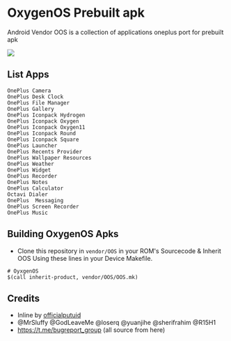# OxygenOS Prebuilt apk
Android Vendor OOS is a collection of applications oneplus port for prebuilt apk

<img src="https://upload.wikimedia.org/wikipedia/commons/thumb/c/c9/OnePlus_logo.svg/512px-OnePlus_logo.svg.png">

## List Apps
    OnePlus Camera
    OnePlus Desk Clock
    OnePlus File Manager
    OnePlus Gallery
    OnePlus Iconpack Hydrogen
    OnePlus Iconpack Oxygen
    OnePlus Iconpack Oxygen11
    OnePlus Iconpack Round
    OnePlus Iconpack Square
    OnePlus Launcher
    OnePlus Recents Provider
    OnePlus Wallpaper Resources
    OnePlus Weather
    OnePlus Widget
    OnePlus Recorder
    OnePlus Notes
    OnePlus Calculator
    Octavi Dialer
    OnePlus  Messaging
    OnePlus Screen Recorder
    OnePlus Music
   
   

## Building OxygenOS Apks
* Clone this repository in `vendor/OOS` in your ROM's Sourcecode & Inherit OOS Using these lines in your Device Makefile.
 
```
# OyxgenOS
$(call inherit-product, vendor/OOS/OOS.mk)
```

## Credits
- Inline by [officialputuid](https://github.com/officialputuid)
- @MrSluffy @GodLeaveMe @loserq @yuanjihe @sherifrahim @R15H1
- https://t.me/bugreport_group (all source from here)